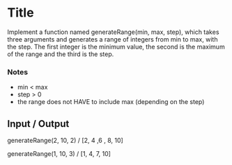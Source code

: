 # Title

Implement a function named generateRange(min, max, step), which takes three arguments and generates a range of integers from min to max, with the step. The first integer is the minimum value, the second is the maximum of the range and the third is the step.

### Notes
* min < max
* step > 0
* the range does not HAVE to include max (depending on the step)

## Input / Output

generateRange(2, 10, 2) / [2, 4 ,6 , 8, 10]

generateRange(1, 10, 3) / [1, 4, 7, 10]
